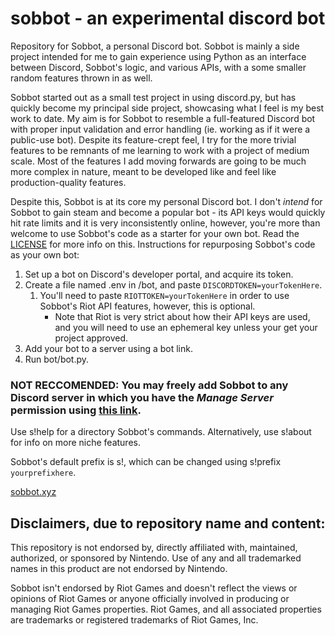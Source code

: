 # sobbot - an experimental discord bot

Repository for Sobbot, a personal Discord bot.
Sobbot is mainly a side project intended for me to gain experience using Python as an interface between Discord, Sobbot's logic, and various APIs, with a some smaller random features thrown in as well.

Sobbot started out as a small test project in using discord.py, but has quickly become my principal side project, showcasing what I feel is my best work to date. My aim is for Sobbot to resemble a full-featured Discord bot with proper input validation and error handling (ie. working as if it were a public-use bot). Despite its feature-crept feel, I try for the more trivial features to be remnants of me learning to work with a project of medium scale. Most of the features I add moving forwards are going to be much more complex in nature, meant to be developed like and feel like production-quality features.

Despite this, Sobbot is at its core my personal Discord bot. I don't *intend* for Sobbot to gain steam and become a popular bot - its API keys would quickly hit rate limits and it is very inconsistently online, however, you're more than welcome to use Sobbot's code as a starter for your own bot. Read the [LICENSE](https://github.com/lucs100/sobbot/blob/main/LICENSE) for more info on this.
Instructions for repurposing Sobbot's code as your own bot:

1. Set up a bot on Discord's developer portal, and acquire its token.
2. Create a file named .env in /bot, and paste `DISCORDTOKEN=yourTokenHere`.
	1. You'll need to paste `RIOTTOKEN=yourTokenHere` in order to use Sobbot's Riot API features, however, this is optional.
		- Note that Riot is very strict about how their API keys are used, and you will need to use an ephemeral key unless your get your project approved.
4. Add your bot to a server using a bot link.
5. Run bot/bot.py.

### NOT RECCOMENDED: You may freely add Sobbot to any Discord server in which you have the *Manage Server* permission using [this link](https://discord.com/oauth2/authorize?client_id=835251884104482907&permissions=34816&scope=bot).

Use s!help for a directory Sobbot's commands. Alternatively, use s!about for info on more niche features.

Sobbot's default prefix is s!, which can be changed using s!prefix `yourprefixhere`.

[sobbot.xyz](https://sobbot.xyz)

## Disclaimers, due to repository name and content:

This repository is not endorsed by, directly affiliated with, maintained, authorized, or sponsored by Nintendo. Use of any and all trademarked names in this product are not endorsed by Nintendo.

Sobbot isn't endorsed by Riot Games and doesn't reflect the views or opinions of Riot Games or anyone officially involved in producing or managing Riot Games properties. Riot Games, and all associated properties are trademarks or registered trademarks of Riot Games, Inc.
